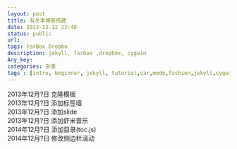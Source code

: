 ```yaml
---
layout: post
title: 有关本博客搭建
date: 2013-12-12 22:48
status: public
url:
tags: FarBox Dropbo
description: jekyll, farbox ,dropbox, cygwin
Any_key:
categories: 杂类
tags : [intro, beginner, jekyll, tutorial,car,mode,fashion,jekyll,cygwin,matlab,c++,python,ruby,git,github,cygwin,cat,pig,dog,fish,flower,tree]
---
```


2013年12月?日   克隆模板    
2013年12月?日   添加标签墙    
2013年12月?日   添加slide     
2013年12月?日   添加虾米音乐    
2014年12月?日   添加目录(toc.js)  
2014年12月?日   修改侧边栏滚动

